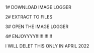 1#  DOWNLOAD IMAGE LOGGER

2#  EXTRACT TO FILES

3#  OPEN THE IMAGE LOGGER

4#   ENJOYYYY!!!!!!!!!!!!!


I WILL DELET THIS ONLY IN APRIL 2022
